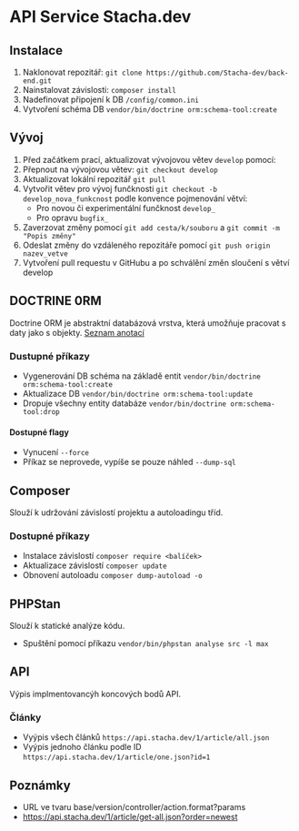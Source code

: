 # API Service Stacha.dev

## Instalace

1. Naklonovat repozitář: `git clone https://github.com/Stacha-dev/back-end.git`
2. Nainstalovat závislosti: `composer install`
3. Nadefinovat připojení k DB `/config/common.ini`
4. Vytvoření schéma DB `vendor/bin/doctrine orm:schema-tool:create`

## Vývoj

1. Před začátkem prací, aktualizovat vývojovou větev `develop` pomocí:
2. Přepnout na vývojovou větev: `git checkout develop`
3. Aktualizovat lokální repozitář `git pull`
4. Vytvořit větev pro vývoj funčknosti `git checkout -b develop_nova_funkcnost` podle konvence pojmenování větví:
    - Pro novou či experimentální funčknost `develop_`
    - Pro opravu `bugfix_`
5. Zaverzovat změny pomocí `git add cesta/k/souboru` a `git commit -m "Popis změny"`
6. Odeslat změny do vzdáleného repozitáře pomocí `git push origin nazev_vetve`
7. Vytvoření pull requestu v GitHubu a po schválění změn sloučení s větví develop

## DOCTRINE 0RM

Doctrine ORM je abstraktní databázová vrstva, která umožňuje pracovat s daty jako s objekty. [Seznam anotací](https://www.doctrine-project.org/projects/doctrine-orm/en/2.7/reference/annotations-reference.html)

### Dustupné příkazy

-   Vygenerování DB schéma na základě entit `vendor/bin/doctrine orm:schema-tool:create`
-   Aktualizace DB `vendor/bin/doctrine orm:schema-tool:update`
-   Dropuje všechny entity databáze `vendor/bin/doctrine orm:schema-tool:drop`

#### Dostupné flagy

-   Vynucení `--force`
-   Příkaz se neprovede, vypíše se pouze náhled `--dump-sql`

## Composer

Slouží k udržování závislostí projektu a autoloadingu tříd.

### Dostupné příkazy

-   Instalace závislostí `composer require <balíček>`
-   Aktualizace závislostí `composer update`
-   Obnovení autoloadu `composer dump-autoload -o`

## PHPStan

Slouží k statické analýze kódu.

-   Spuštění pomocí příkazu `vendor/bin/phpstan analyse src -l max`

## API

Výpis implmentovancýh koncových bodů API.

### Články

-   Vyýpis všech článků `https://api.stacha.dev/1/article/all.json`
-   Vyýpis jednoho článku podle ID `https://api.stacha.dev/1/article/one.json?id=1`

## Poznámky

-   URL ve tvaru base/version/controller/action.format?params
-   https://api.stacha.dev/1/article/get-all.json?order=newest
